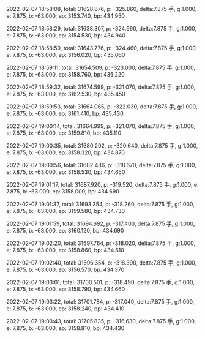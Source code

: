 2022-02-07 18:58:08, total: 31628.876, p: -325.860, delta:7.875 手, g:1.000, e: 7.875, b: -63.000, ep: 3153.740, bp: 434.950

2022-02-07 18:58:29, total: 31638.307, p: -324.990, delta:7.875 手, g:1.000, e: 7.875, b: -63.000, ep: 3154.530, bp: 434.940

2022-02-07 18:58:50, total: 31643.776, p: -324.460, delta:7.875 手, g:1.000, e: 7.875, b: -63.000, ep: 3156.020, bp: 435.060

2022-02-07 18:59:11, total: 31654.509, p: -323.000, delta:7.875 手, g:1.000, e: 7.875, b: -63.000, ep: 3158.760, bp: 435.220

2022-02-07 18:59:32, total: 31674.599, p: -321.070, delta:7.875 手, g:1.000, e: 7.875, b: -63.000, ep: 3162.530, bp: 435.450

2022-02-07 18:59:53, total: 31664.065, p: -322.030, delta:7.875 手, g:1.000, e: 7.875, b: -63.000, ep: 3161.410, bp: 435.430

2022-02-07 19:00:14, total: 31664.999, p: -321.070, delta:7.875 手, g:1.000, e: 7.875, b: -63.000, ep: 3159.810, bp: 435.110

2022-02-07 19:00:35, total: 31680.202, p: -320.640, delta:7.875 手, g:1.000, e: 7.875, b: -63.000, ep: 3158.320, bp: 434.870

2022-02-07 19:00:56, total: 31682.486, p: -318.670, delta:7.875 手, g:1.000, e: 7.875, b: -63.000, ep: 3158.530, bp: 434.650

2022-02-07 19:01:17, total: 31687.920, p: -319.520, delta:7.875 手, g:1.000, e: 7.875, b: -63.000, ep: 3158.000, bp: 434.690

2022-02-07 19:01:37, total: 31693.354, p: -318.260, delta:7.875 手, g:1.000, e: 7.875, b: -63.000, ep: 3159.580, bp: 434.730

2022-02-07 19:01:59, total: 31694.692, p: -317.400, delta:7.875 手, g:1.000, e: 7.875, b: -63.000, ep: 3160.120, bp: 434.690

2022-02-07 19:02:20, total: 31697.764, p: -318.020, delta:7.875 手, g:1.000, e: 7.875, b: -63.000, ep: 3158.860, bp: 434.610

2022-02-07 19:02:40, total: 31696.354, p: -318.390, delta:7.875 手, g:1.000, e: 7.875, b: -63.000, ep: 3156.570, bp: 434.370

2022-02-07 19:03:01, total: 31700.501, p: -318.490, delta:7.875 手, g:1.000, e: 7.875, b: -63.000, ep: 3158.790, bp: 434.660

2022-02-07 19:03:22, total: 31701.784, p: -317.040, delta:7.875 手, g:1.000, e: 7.875, b: -63.000, ep: 3158.240, bp: 434.410

2022-02-07 19:03:43, total: 31705.835, p: -316.630, delta:7.875 手, g:1.000, e: 7.875, b: -63.000, ep: 3158.810, bp: 434.430